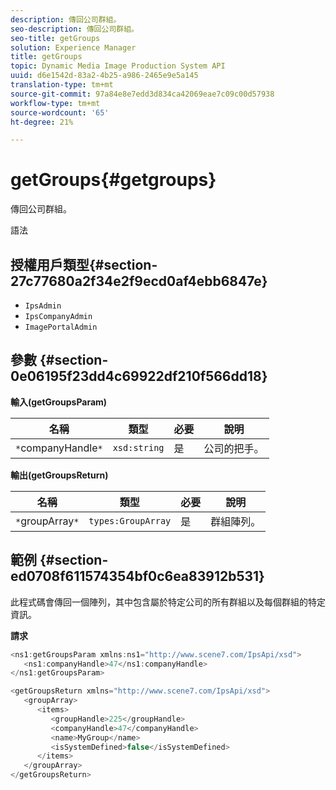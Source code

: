 ```yaml
---
description: 傳回公司群組。
seo-description: 傳回公司群組。
seo-title: getGroups
solution: Experience Manager
title: getGroups
topic: Dynamic Media Image Production System API
uuid: d6e1542d-83a2-4b25-a986-2465e9e5a145
translation-type: tm+mt
source-git-commit: 97a84e8e7edd3d834ca42069eae7c09c00d57938
workflow-type: tm+mt
source-wordcount: '65'
ht-degree: 21%

---
```



# getGroups{#getgroups}

傳回公司群組。

語法

## 授權用戶類型{#section-27c77680a2f34e2f9ecd0af4ebb6847e}

* `IpsAdmin`
* `IpsCompanyAdmin`
* `ImagePortalAdmin`

## 參數 {#section-0e06195f23dd4c69922df210f566dd18}

**輸入(getGroupsParam)**

| 名稱 | 類型 | 必要 | 說明 |
|---|---|---|---|
| `*`companyHandle`*` | `xsd:string` | 是 | 公司的把手。 |

**輸出(getGroupsReturn)**

| 名稱 | 類型 | 必要 | 說明 |
|---|---|---|---|
| `*`groupArray`*` | `types:GroupArray` | 是 | 群組陣列。 |

## 範例 {#section-ed0708f611574354bf0c6ea83912b531}

此程式碼會傳回一個陣列，其中包含屬於特定公司的所有群組以及每個群組的特定資訊。

**請求**

```java
<ns1:getGroupsParam xmlns:ns1="http://www.scene7.com/IpsApi/xsd">
   <ns1:companyHandle>47</ns1:companyHandle>
</ns1:getGroupsParam>
```

```java
<getGroupsReturn xmlns="http://www.scene7.com/IpsApi/xsd">
   <groupArray>
      <items>
         <groupHandle>225</groupHandle>
         <companyHandle>47</companyHandle>
         <name>MyGroup</name>
         <isSystemDefined>false</isSystemDefined>
      </items>
   </groupArray>
</getGroupsReturn>
```

